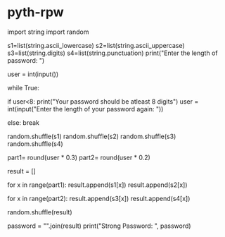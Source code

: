 # pyth-rpw
import string
import random

s1=list(string.ascii_lowercase)
s2=list(string.ascii_uppercase)
s3=list(string.digits)
s4=list(string.punctuation)
print("Enter the length of password: ")

user = int(input())

while True:
    
   if user<8:
       print("Your password should be atleast 8 digits")
       user = int(input("Enter the length of your password again: "))
       
   else:
         break
     
     
 
random.shuffle(s1)
random.shuffle(s2)
random.shuffle(s3)
random.shuffle(s4)

part1= round(user * 0.3)
part2= round(user * 0.2)

result = []

for x in range(part1):
    result.append(s1[x])
    result.append(s2[x])
    
for x in range(part2):
    result.append(s3[x])
    result.append(s4[x])   
    
random.shuffle(result)


password = "".join(result) 
print("Strong Password:  ", password)     
      
       
    
    

